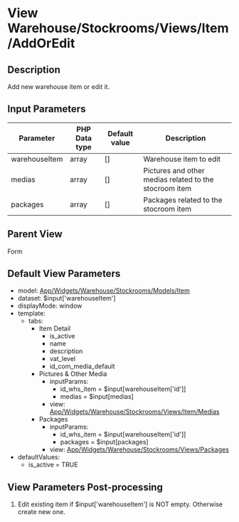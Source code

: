 # View Warehouse/Stockrooms/Views/Item/AddOrEdit

## Description

Add new warehouse item or edit it.

## Input Parameters

| Parameter     | PHP Data type | Default value | Description                                            |
| ------------- | ------------- | ------------- | ------------------------------------------------------ |
| warehouseItem | array         | []            | Warehouse item to edit                                 |
| medias        | array         | []            | Pictures and other medias related to the stocroom item |
| packages      | array         | []            | Packages related to the stocroom item                  |

## Parent View

Form

## Default View Parameters

* model: [App/Widgets/Warehouse/Stockrooms/Models/Item](../../Models/Item.md)
* dataset: $input['warehouseItem']
* displayMode: window
* template:
  * tabs:
      * Item Detail
        * is_active
        * name
        * description
        * vat_level
        * id_com_media_default
      * Pictures & Other Media
        * inputParams:
          * id_whs_item = $input[warehouseItem['id']]
          * medias = $input[medias]
        * view: [App/Widgets/Warehouse/Stockrooms/Views/Item/Medias](../../Views/Item/Medias)
      * Packages
        * inputParams:
          * id_whs_item = $input[warehouseItem['id']]
          * packages = $input[packages]
        * view: [App/Widgets/Warehouse/Stockrooms/Views/Packages](../../Views/Packages.md)
* defaultValues:
  * is_active = TRUE

## View Parameters Post-processing

1. Edit existing item if $input['warehouseItem'] is NOT empty. Otherwise create new one.